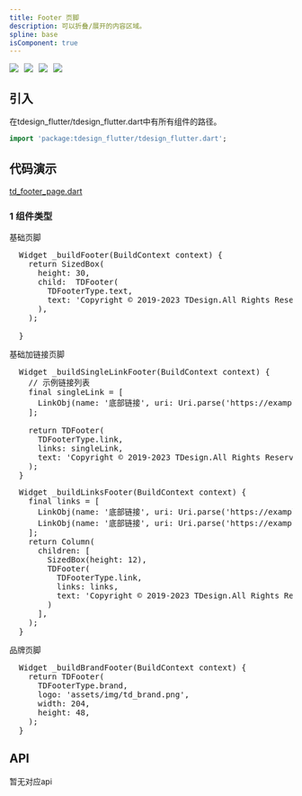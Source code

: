 ```yaml
---
title: Footer 页脚
description: 可以折叠/展开的内容区域。
spline: base
isComponent: true
---
```


<span class="coverages-badge" style="margin-right: 10px"><img src="https://img.shields.io/badge/coverages%3A%20lines-100%25-blue" /></span><span class="coverages-badge" style="margin-right: 10px"><img src="https://img.shields.io/badge/coverages%3A%20functions-100%25-blue" /></span><span class="coverages-badge" style="margin-right: 10px"><img src="https://img.shields.io/badge/coverages%3A%20statements-100%25-blue" /></span><span class="coverages-badge" style="margin-right: 10px"><img src="https://img.shields.io/badge/coverages%3A%20branches-83%25-blue" /></span>
## 引入

在tdesign_flutter/tdesign_flutter.dart中有所有组件的路径。

```dart
import 'package:tdesign_flutter/tdesign_flutter.dart';
```

## 代码演示

[td_footer_page.dart](https://github.com/Tencent/tdesign-flutter/blob/main/tdesign-component/example/lib/page/td_footer_page.dart)

### 1 组件类型

基础页脚
            
<td-code-block panel="Dart">

  <pre slot="Dart" lang="javascript">
  Widget _buildFooter(BuildContext context) {
    return SizedBox(
      height: 30,
      child:  TDFooter(
        TDFooterType.text,
        text: 'Copyright © 2019-2023 TDesign.All Rights Reserved.',
      ),
    );

  }</pre>

</td-code-block>
                                  

基础加链接页脚
            
<td-code-block panel="Dart">

  <pre slot="Dart" lang="javascript">
  Widget _buildSingleLinkFooter(BuildContext context) {
    // 示例链接列表
    final singleLink = <LinkObj>[
      LinkObj(name: '底部链接', uri: Uri.parse('https://example.com')),
    ];

    return TDFooter(
      TDFooterType.link,
      links: singleLink,
      text: 'Copyright © 2019-2023 TDesign.All Rights Reserved.',
    );
  }</pre>

</td-code-block>
                                  


            
<td-code-block panel="Dart">

  <pre slot="Dart" lang="javascript">
  Widget _buildLinksFooter(BuildContext context) {
    final links = <LinkObj>[
      LinkObj(name: '底部链接', uri: Uri.parse('https://example.com')),
      LinkObj(name: '底部链接', uri: Uri.parse('https://example.com')),
    ];
    return Column(
      children: [
        SizedBox(height: 12),
        TDFooter(
          TDFooterType.link,
          links: links,
          text: 'Copyright © 2019-2023 TDesign.All Rights Reserved.',
        )
      ],
    );
  }</pre>

</td-code-block>
                                  

品牌页脚
            
<td-code-block panel="Dart">

  <pre slot="Dart" lang="javascript">
  Widget _buildBrandFooter(BuildContext context) {
    return TDFooter(
      TDFooterType.brand,
      logo: 'assets/img/td_brand.png',
      width: 204,
      height: 48,
    );
  }</pre>

</td-code-block>
                                  


## API

暂无对应api


  